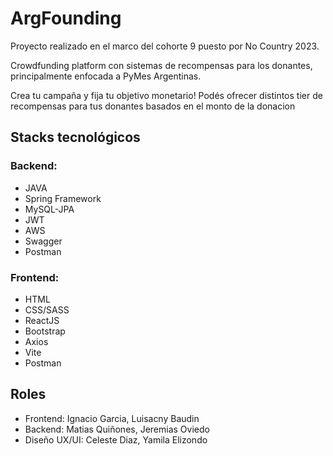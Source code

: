 # ArgFounding

Proyecto realizado en el marco del cohorte 9 puesto por No Country 2023.

Crowdfunding platform con sistemas de recompensas para los donantes, principalmente enfocada a PyMes Argentinas.

Crea tu campaña y fija tu objetivo monetario! Podés ofrecer distintos tier de recompensas para tus donantes basados en el monto de la donacion

## Stacks tecnológicos 

### Backend:

<ul>
<li>JAVA</li>
<li>Spring Framework</li>
<li>MySQL-JPA</li>
<li>JWT</li>
<li>AWS</li>
<li>Swagger</li>
<li>Postman</li>
</ul>

### Frontend:

<ul>
<li>HTML</li>
<li>CSS/SASS</li>
<li>ReactJS</li>
<li>Bootstrap</li>
<li>Axios</li>
<li>Vite</li>
<li>Postman</li>
</ul>

## Roles

<ul>
<li>Frontend: Ignacio Garcia, Luisacny Baudin</li>
<li>Backend: Matias Quiñones, Jeremias Oviedo</li>
<li>Diseño UX/UI: Celeste Diaz, Yamila Elizondo</li>
</ul>
